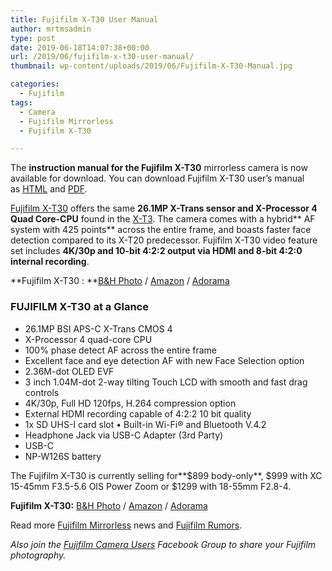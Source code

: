 ```yaml
---
title: Fujifilm X-T30 User Manual
author: mrtmsadmin
type: post
date: 2019-06-18T14:07:38+00:00
url: /2019/06/fujifilm-x-t30-user-manual/
thumbnail: wp-content/uploads/2019/06/Fujifilm-X-T30-Manual.jpg

categories:
  - Fujifilm
tags:
  - Camera
  - Fujifilm Mirrorless
  - Fujifilm X-T30

---
```

The **instruction manual for the Fujifilm X-T30** mirrorless camera is now available for download. You can download Fujifilm X-T30 user’s manual as <a href="http://fujifilm-dsc.com/en/manual/x-t30/" target="_blank" rel="noreferrer noopener">HTML</a> and <a href="http://fujifilm-dsc.com/en/manual/x-t30/x-t30_omw_en_s_f.pdf" target="_blank" rel="noreferrer noopener">PDF</a>.

<a href="https://www.mirrorlesstimes.com/tags/fujifilm-x-t30/" target="_blank" rel="noreferrer noopener">Fujifilm X-T30</a> offers the same **26.1MP X-Trans sensor and X-Processor 4 Quad Core-CPU** found in the <a href="https://www.dailycameranews.com/tag/fujifilm-x-t3/" target="_blank" rel="noreferrer noopener">X-T3</a>. The camera comes with a hybrid** AF system with 425 points** across the entire frame, and boasts faster face detection compared to its X-T20 predecessor. Fujifilm X-T30 video feature set includes **4K/30p and 10-bit 4:2:2 output via HDMI and 8-bit 4:2:0 internal recording**.

**Fujifilm X-T30 : **<a href="https://www.bhphotovideo.com/c/search?InitialSearch=yes&N=0&Ntt=Fujifilm+X-T30&Top+Nav-Search=&BI=20175&KBID=14249" target="_blank" rel="noreferrer noopener">B&H Photo</a> / <a href="https://amzn.to/2tldJXe" target="_blank" rel="noreferrer noopener">Amazon</a> / [Adorama][1]<!--more-->

### FUJIFILM X-T30 at a Glance

  * 26.1MP BSI APS-C X-Trans CMOS 4
  * X-Processor 4 quad-core CPU
  * 100% phase detect AF across the entire frame
  * Excellent face and eye detection AF with new Face Selection option
  * 2.36M-dot OLED EVF
  * 3 inch 1.04M-dot 2-way tilting Touch LCD with smooth and fast drag controls
  * 4K/30p, Full HD 120fps, H.264 compression option
  * External HDMI recording capable of 4:2:2 10 bit quality
  * 1x SD UHS-I card slot • Built-in Wi-Fi® and Bluetooth V.4.2
  * Headphone Jack via USB-C Adapter (3rd Party)
  * USB-C
  * NP-W126S battery

The Fujifilm X-T30 is currently selling for**$899 body-only**, $999 with XC 15-45mm F3.5-5.6 OIS Power Zoom or $1299 with 18-55mm F2.8-4.

**Fujifilm X-T30:** <a href="https://www.bhphotovideo.com/c/search?InitialSearch=yes&N=0&Ntt=Fujifilm+X-T30&Top+Nav-Search=&BI=20175&KBID=14249" target="_blank" rel="noreferrer noopener">B&H Photo</a> / <a href="https://amzn.to/2tldJXe" target="_blank" rel="noreferrer noopener">Amazon</a> / [Adorama][1]

Read more [Fujifilm Mirrorless][2] news and <a href="https://www.dailycameranews.com/tag/fujifilm-rumors/" target="_blank" rel="noreferrer noopener">Fujifilm Rumors</a>.

_Also join the <a href="https://www.facebook.com/groups/978460185571041/" target="_blank" rel="noreferrer noopener">Fujifilm Camera Users</a> Facebook Group to share your Fujifilm photography._

 [1]: http://em.impact.com/wf/click?upn=rmBYD21j95McfOW4d1XxPVPmnsIVOcfGXsvbUVJZjoMH6Q6sv85m8e2J4-2FO48j8rq-2Fy4VXE5u2eWaGuRdaMk9jdzjBH3RdyDkwOFHxnwYGIcbLSfBQtAG6gJFvN8Kp8UgPIj5l-2FV9DATPVHTcP22DQ-3D-3D_n-2F0m4FIYMrlLfYCMDaTf4Bgv2-2BBPDKYhQPUs8vW8OE24RoPdlS4vzTTrhqfO8WEyiVAwaLX9HbRuJ2HCqRcgeG7YfH2MtE60ivb-2Bxn88btxBFjKyyv5CcILLzXljLNZZT8RP3EXTNqn9MWEhVggcfVVguIayxAdE0I8Ib0tc6140QeNLEWO-2FXmsBM-2B-2FBuNvzvqoeCQ9ixN5gUrjSolUcsA-3D-3D
 [2]: https://www.mirrorlesstimes.com/tags/fujifilm-mirrorless/
